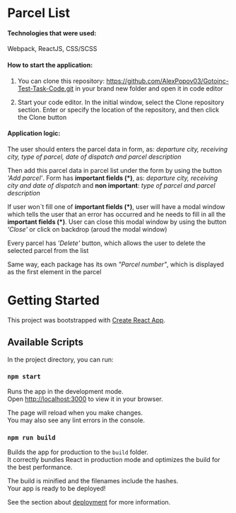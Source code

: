 # Parcel List

#### Technologies that were used:

Webpack, ReactJS, CSS/SCSS

#### How to start the application:

1. You can clone this repository: https://github.com/AlexPopov03/Gotoinc-Test-Task-Code.git in your brand new folder and open it in code editor

2. Start your code editor. In the initial window, select the Clone repository section. Enter or specify the location of the repository, and then click the Clone button

#### Application logic:

The user should enters the parcel data in form, as: *departure city, receiving city, type of parcel, date of dispatch and parcel description*

Then add this parcel data in parcel list under the form by using the button *'Add parcel'*. Form has **important fields (*)**, as:  *departure city, receiving city and date of dispatch* and **non important**: *type of parcel and parcel description*

If user won`t fill one of **important fields (*)**, user will have a modal window which tells the user that an error has occurred and he needs to fill in all the **important fields (*)**. User can close this modal window by using the button *'Close'* or click on backdrop (aroud the modal window)

Every parcel has *'Delete'* button, which allows the user to delete the selected parcel from the list

Same way, each package has its own *"Parcel number"*, which is displayed as the first element in the parcel


# Getting Started

This project was bootstrapped with [Create React App](https://github.com/facebook/create-react-app).

## Available Scripts

In the project directory, you can run:

### `npm start`

Runs the app in the development mode.\
Open [http://localhost:3000](http://localhost:3000) to view it in your browser.

The page will reload when you make changes.\
You may also see any lint errors in the console.

### `npm run build`

Builds the app for production to the `build` folder.\
It correctly bundles React in production mode and optimizes the build for the best performance.

The build is minified and the filenames include the hashes.\
Your app is ready to be deployed!

See the section about [deployment](https://facebook.github.io/create-react-app/docs/deployment) for more information.

